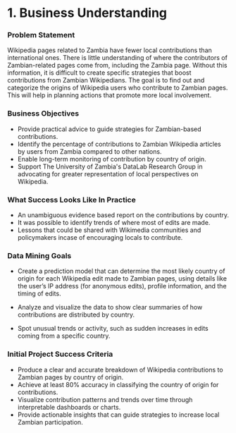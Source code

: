 # **1. Business Understanding**

### Problem Statement

Wikipedia pages related to Zambia have fewer local contributions than international ones. There is little understanding of where the contributors of Zambian-related pages come from, including the Zambia page. Without this information, it is difficult to create specific strategies that boost contributions from Zambian Wikipedians. The goal is to find out and categorize the origins of Wikipedia users who contribute to Zambian pages. This will help in planning actions that promote more local involvement.

### Business Objectives

- Provide practical advice to guide strategies for Zambian-based contributions.
- Identify the percentage of contributions to Zambian Wikipedia articles by users from Zambia compared to other nations.
- Enable long-term monitoring of contribution by country of origin.
- Support The University of Zambia's DataLab Research Group in advocating for greater representation of local perspectives on Wikipedia.

### What Success Looks Like In Practice

- An unambiguous evidence based report on the contributions by country.
- It was possible to identify trends of where most of edits are made.
- Lessons that could be shared with Wikimedia communities and policymakers incase of encouraging locals to contribute.


### Data Mining Goals
- Create a prediction model that can determine the most likely country of origin for each Wikipedia edit made to Zambian pages, using details like the user’s IP address (for anonymous edits), profile information, and the timing of edits.

- Analyze and visualize the data to show clear summaries of how contributions are distributed by country.

- Spot unusual trends or activity, such as sudden increases in edits coming from a specific country.



### Initial Project Success Criteria

- Produce a clear and accurate breakdown of Wikipedia contributions to Zambian pages by country of origin.
- Achieve at least 80% accuracy in classifying the country of origin for contributions.
- Visualize contribution patterns and trends over time through interpretable dashboards or charts.
- Provide actionable insights that can guide strategies to increase local Zambian participation.
